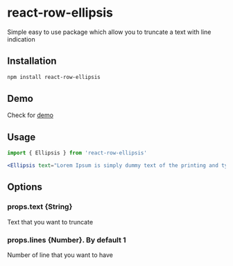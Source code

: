 # react-row-ellipsis

Simple easy to use package which allow you to truncate a text with line indication

## Installation

```bash
npm install react-row-ellipsis
```

## Demo

Check for [demo](https://ok3tbe.csb.app/)

## Usage

```jsx
import { Ellipsis } from 'react-row-ellipsis'

<Ellipsis text="Lorem Ipsum is simply dummy text of the printing and typesetting industry" lines={2} />
```

## Options

### props.text {String}

Text that you want to truncate

### props.lines {Number}. By default 1

Number of line that you want to have